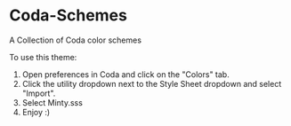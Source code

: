 Coda-Schemes
============

A Collection of Coda color schemes

To use this theme:
1. Open preferences in Coda and click on the "Colors" tab. 
2. Click the utility dropdown next to the Style Sheet dropdown and select "Import".
3. Select Minty.sss
4. Enjoy :)
